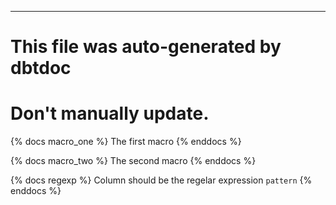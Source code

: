 ---
# This file was auto-generated by dbtdoc
# Don't manually update.
{% docs macro_one %}
The first macro
{% enddocs %}

{% docs macro_two %}
The second macro
{% enddocs %}

{% docs regexp %}
Column should be the regelar expression `pattern`
{% enddocs %}

